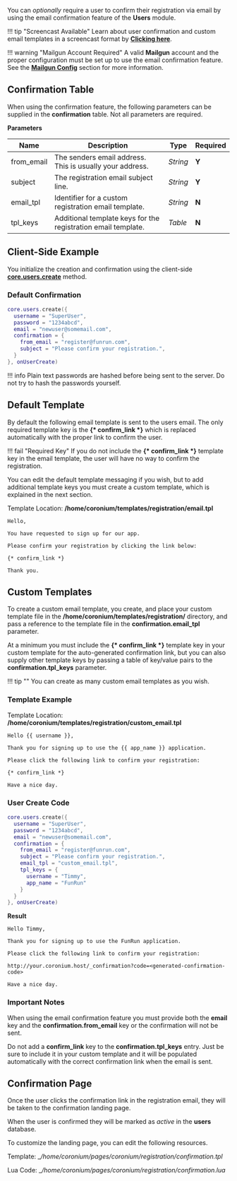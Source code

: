 You can _optionally_ require a user to confirm their registration via email by using the email confirmation feature of the __Users__ module.

!!! tip "Screencast Available"
    Learn about user confirmation and custom email templates in a screencast format by __[Clicking here](/screencasts/#confirming-users)__.

!!! warning "Mailgun Account Required"
    A valid __Mailgun__ account and the proper configuration must be set up to use the email confirmation feature. See the __[Mailgun Config](/webmin-guide/mailgun/)__ section for more information.

## Confirmation Table

When using the confirmation feature, the following parameters can be supplied in the __confirmation__ table. Not all parameters are required.

__Parameters__

|Name|Description|Type|Required|
|----|-----------|----|--------|
|from_email|The senders email address. This is usually your address.|_String_|__Y__|
|subject|The registration email subject line.|_String_|__Y__|
|email_tpl|Identifier for a custom registration email template.|_String_|__N__|
|tpl_keys|Additional template keys for the registration email template.|_Table_|__N__|

## Client-Side Example

You initialize the creation and confirmation using the client-side __[core.users.create](/client-module/users/#create)__ method.

### Default Confirmation

```lua
core.users.create({
  username = "SuperUser",
  password = "1234abcd",
  email = "newuser@somemail.com",
  confirmation = {
    from_email = "register@funrun.com",
    subject = "Please confirm your registration.",
  }
}, onUserCreate)
```

!!! info
    Plain text passwords are hashed before being sent to the server. Do not try to hash the passwords yourself.

## Default Template

By default the following email template is sent to the users email. The only required template key is the __{\* confirm_link \*}__ which is replaced automatically with the proper link to confirm the user.

!!! fail "Required Key"
    If you do not include the __{\* confirm_link \*}__ template key in the email template, the user will have no way to confirm the registration.

You can edit the default template messaging if you wish, but to add additional template keys you must create a custom template, which is explained in the next section.

Template Location: __/home/coronium/templates/registration/email.tpl__

```text
Hello,

You have requested to sign up for our app. 

Please confirm your registration by clicking the link below:

{* confirm_link *}

Thank you.
```

## Custom Templates

To create a custom email template, you create, and place your custom template file in the __/home/coronium/templates/registration/__ directory, and pass a reference to the template file in the __confirmation.email_tpl__ parameter.

At a minimum you must include the __{* confirm_link \*}__ template key in your custom template for the auto-generated confirmation link, but you can also supply other template keys by passing a table of key/value pairs to the __confirmation.tpl_keys__ parameter.

!!! tip ""
    You can create as many custom email templates as you wish.

### Template Example

Template Location: __/home/coronium/templates/registration/custom_email.tpl__

```text
Hello {{ username }},

Thank you for signing up to use the {{ app_name }} application.

Please click the following link to confirm your registration:

{* confirm_link *}

Have a nice day.
```

### User Create Code

```lua
core.users.create({
  username = "SuperUser",
  password = "1234abcd",
  email = "newuser@somemail.com",
  confirmation = {
    from_email = "register@funrun.com",
    subject = "Please confirm your registration.",
    email_tpl = "custom_email.tpl",
    tpl_keys = {
      username = "Timmy",
      app_name = "FunRun"
    }
  }
}, onUserCreate)
```

__Result__

```text
Hello Timmy,

Thank you for signing up to use the FunRun application.

Please click the following link to confirm your registration:

http://your.coronium.host/_confirmation?code=<generated-confirmation-code>

Have a nice day.
```

### Important Notes

When using the email confirmation feature you must provide both the __email__ key and the __confirmation.from_email__ key or the confirmation will not be sent.

Do not add a __confirm_link__ key to the __confirmation.tpl_keys__ entry. Just be sure to include it in your custom template and it will be populated automatically with the correct confirmation link when the email is sent.

## Confirmation Page

Once the user clicks the confirmation link in the registration email, they will be taken to the confirmation landing page. 

When the user is confirmed they will be marked as _active_ in the __users__ database.

To customize the landing page, you can edit the following resources.

Template: __/home/coronium/pages/_coronium/registration/confirmation.tpl__

Lua Code: __/home/coronium/pages/_coronium/registration/confirmation.lua__
